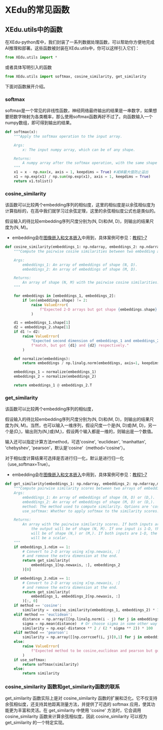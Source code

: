 # XEdu的常见函数

## XEdu.utils中的函数
在XEdu-python库中，我们封装了一系列数据处理函数，可以帮助你方便地完成AI推理和部署。这些函数被封装在XEdu.utils中，你可以这样引入它们：
```python
from XEdu.utils import *
```
或者具体写明引入的函数
```python
from XEdu.utils import softmax, cosine_similarity, get_similarity
```
下面对函数展开介绍。
### softmax
softmax是一个常见的非线性函数，神经网络最终输出的结果是一串数字，如果想要把数字映射为各类概率，那么使用softmax函数再好不过了。向函数输入一个numpy数组，即可得到输出的结果。

```python
def softmax(x):
    """Apply the softmax operation to the input array.

    Args:
        x: The input numpy array, which can be of any shape.

    Returns:
        A numpy array after the softmax operation, with the same shape as the input array. Each element is between 0 and 1, and the sum of all elements in the same row is 1.
    """
    x1 = x - np.max(x, axis = 1, keepdims = True) #减掉最大值防止溢出    
    x1 = np.exp(x1) / np.sum(np.exp(x1), axis = 1, keepdims = True)
    return x1.tolist()
```

### cosine_similarity
该函数可以比较两个embedding序列的相似度，这里的相似度是以余弦相似度为计算指标的，在高中我们就学习过余弦定理，这里的余弦相似度公式也是类似的。

假设输入的待比较embedding序列尺度分别为(N, D)和(M, D)，则输出的结果尺度为(N, M)。

- embedding会在[图像嵌入和文本嵌入](https://xedu.readthedocs.io/zh/master/xedu_hub/introduction.html#id84)中用到，具体案例可参见：[教程1-7](https://www.openinnolab.org.cn/pjlab/project?id=65518e1ae79a38197e449843&sc=62f33550bf4f550f3e926cf2#public)

```python
def cosine_similarity(embeddings_1: np.ndarray, embeddings_2: np.ndarray) -> np.ndarray:
    """Compute the pairwise cosine similarities between two embedding arrays.

    Args:
        embeddings_1: An array of embeddings of shape (N, D).
        embeddings_2: An array of embeddings of shape (M, D).

    Returns:
        An array of shape (N, M) with the pairwise cosine similarities.
    """

    for embeddings in [embeddings_1, embeddings_2]:
        if len(embeddings.shape) != 2:
            raise ValueError(
                f"Expected 2-D arrays but got shape {embeddings.shape}."
            )

    d1 = embeddings_1.shape[1]
    d2 = embeddings_2.shape[1]
    if d1 != d2:
        raise ValueError(
            "Expected second dimension of embeddings_1 and embeddings_2 to "
            f"match, but got {d1} and {d2} respectively."
        )

    def normalize(embeddings):
        return embeddings / np.linalg.norm(embeddings, axis=1, keepdims=True)

    embeddings_1 = normalize(embeddings_1)
    embeddings_2 = normalize(embeddings_2)

    return embeddings_1 @ embeddings_2.T
```

### get_similarity
该函数可以比较两个embedding序列的相似度，

假设输入的待比较embedding序列尺度分别为(N, D)和(M, D)，则输出的结果尺度为(N, M)。当然，也可以输入一维序列，假设尺度一个是(N, D)或(M, D)，另一个是(D,)，输出则为(N,)或(M,)，假设两个输入都是一维的，则输出是一个数值。

输入还可以指定计算方法method，可选'cosine', 'euclidean', 'manhattan', 'chebyshev', 'pearson'，默认是'cosine'（method='cosine'）。

对于相似度计算结果可选择是否进行归一化，默认是进行归一化（use_softmax=True）。
- embedding会在[图像嵌入和文本嵌入](https://xedu.readthedocs.io/zh/master/xedu_hub/introduction.html#id84)中用到，具体案例可参见：[教程1-7](https://www.openinnolab.org.cn/pjlab/project?id=65518e1ae79a38197e449843&sc=62f33550bf4f550f3e926cf2#public)

```python
def get_similarity(embeddings_1: np.ndarray, embeddings_2: np.ndarray,method:str='cosine',use_softmax:bool=True) -> np.ndarray:
    """Compute pairwise similarity scores between two arrays of embeddings.
    Args:
        embeddings_1: An array of embeddings of shape (N, D) or (D,).
        embeddings_2: An array of embeddings of shape (M, D) or (D,).
        method: The method used to compute similarity. Options are 'cosine', 'euclidean', 'manhattan', 'chebyshev', 'pearson'. Default is 'cosine'.
        use_softmax: Whether to apply softmax to the similarity scores. Default is True.

    Returns:
        An array with the pairwise similarity scores. If both inputs are 2-D,
            the output will be of shape (N, M). If one input is 1-D, the output
            will be of shape (N,) or (M,). If both inputs are 1-D, the output
            will be a scalar.
    """
    if embeddings_1.ndim == 1:
        # Convert to 2-D array using x[np.newaxis, :]
        # and remove the extra dimension at the end.
        return get_similarity(
            embeddings_1[np.newaxis, :], embeddings_2
        )[0]

    if embeddings_2.ndim == 1:
        # Convert to 2-D array using x[np.newaxis, :]
        # and remove the extra dimension at the end.
        return get_similarity(
            embeddings_1, embeddings_2[np.newaxis, :]
        )[:, 0]
    if method == 'cosine':
        similarity =  cosine_similarity(embeddings_1, embeddings_2) * 100
    elif method == 'euclidean':
        distance = np.array([[np.linalg.norm(i - j) for j in embeddings_2] for i in embeddings_1]) * 100
        sigma = np.mean(distance)  # Or choose sigma in some other way
        similarity = np.exp(-distance ** 2 / (2 * sigma ** 2)) * 100
    elif method == 'pearson':
        similarity = np.array([[np.corrcoef(i, j)[0,1] for j in embeddings_2] for i in embeddings_1]) * 100
    else:
        raise ValueError(
            f"Expected method to be cosine,euclidean and pearson but got {method}."
        )
    if use_softmax:
        return softmax(similarity)
    else:
        return similarity

```

### cosine_similarity 函数和get_similarity函数的联系

get_similarity 函数实际上是对 cosine_similarity 函数的扩展和泛化。它不仅支持余弦相似度，还支持其他距离测量方法，并提供了可选的 softmax 应用，使其功能更为丰富和灵活。在 get_similarity 中使用 'cosine' 方法时，它会调用 cosine_similarity 函数来计算余弦相似度，因此 cosine_similarity 可以视为 get_similarity 的一个特定实现。
